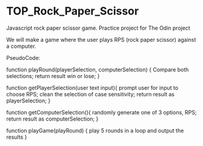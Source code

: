 # TOP_Rock_Paper_Scissor
Javascript rock paper scissor game.  Practice project for The Odin project


We will make a game where the user plays RPS (rock paper scissor) against a computer.

PseudoCode:

function playRound(playerSelection, computerSelection) {
    Compare both selections;
    return result win or lose;
}

function getPlayerSelection(user text input){
    prompt user for input to choose RPS;
    clean the selection of case sensitivity;
    return result as playerSelection; 
}

function getComputerSelection(){
    randomly generate one of 3 options, RPS;
    return result as computerSelection;
}

function playGame(playRound) {
    play 5 rounds in a loop and output the results
}